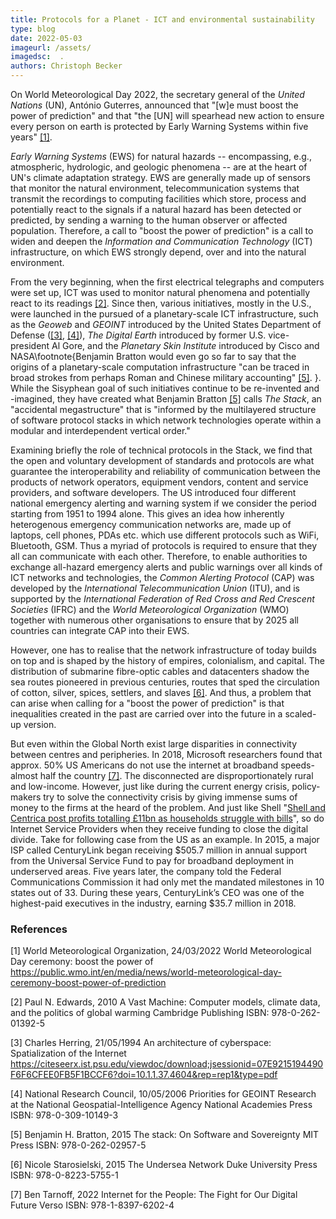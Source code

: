 ```yaml
---
title: Protocols for a Planet - ICT and environmental sustainability
type: blog
date: 2022-05-03
imageurl: /assets/
imagedsc:  .
authors: Christoph Becker
---
```


On World Meteorological Day 2022, the secretary general of the *United Nations* (UN), António Guterres, announced that "[w]e must boost the power of prediction" and that "the [UN] will spearhead new action to ensure every person on earth is protected by Early Warning Systems within five years" [[1]](#1).

*Early Warning Systems* (EWS) for natural hazards -- encompassing, e.g., atmospheric, hydrologic, and geologic phenomena -- are at the heart of UN's climate adaptation strategy. EWS are generally made up of sensors that monitor the natural environment, telecommunication systems that transmit the recordings to computing facilities which store, process and potentially react to the signals if a natural hazard has been detected or predicted, by sending a warning to the human observer or affected population. Therefore, a call to "boost the power of prediction" is a call to widen and deepen the *Information and Communication Technology* (ICT) infrastructure, on which EWS strongly depend, over and into the natural environment.

From the very beginning, when the first electrical telegraphs and computers were set up, ICT was used to monitor natural phenomena and potentially react to its readings [[2]](#2). Since then, various initiatives, mostly in the U.S., were launched in the pursued of a planetary-scale ICT infrastructure, such as the *Geoweb* and *GEOINT* introduced by the United States Department of Defense ([[3]](#3), [[4]](#4)), *The Digital Earth* introduced by former U.S. vice-president Al Gore, and the *Planetary Skin Institute* introduced by Cisco and NASA\footnote{Benjamin Bratton would even go so far to say that the origins of a planetary-scale computation infrastructure "can be traced in broad strokes from perhaps Roman and Chinese military accounting" [[5]](#5). }. While the Sisyphean goal of such initiatives continue to be re-invented and -imagined, they have created what Benjamin Bratton [[5]](#5) calls *The Stack*, an "accidental megastructure" that is "informed by the multilayered structure of software protocol stacks in which network technologies operate within a modular and interdependent vertical order."

Examining briefly the role of technical protocols in the Stack, we find that the open and voluntary development of standards and protocols are what guarantee the interoperability and reliability of communication between the products of network operators, equipment vendors, content and service providers, and software developers. The US introduced four different national emergency alerting and warning system if we consider the period starting from 1951 to 1994 alone. This gives an idea how inherently heterogenous emergency communication networks are, made up of laptops, cell phones, PDAs etc. which use different protocols such as WiFi, Bluetooth, GSM. Thus a myriad of protocols is required to ensure that they all can communicate with each other. Therefore, to enable authorities to exchange all-hazard emergency alerts and public warnings over all kinds of ICT networks and technologies, the *Common Alerting Protocol* (CAP) was developed by the *International Telecommunication Union* (ITU), and is supported by the *International Federation of Red Cross and Red Crescent Societies* (IFRC) and the *World Meteorological Organization* (WMO) together with numerous other organisations to ensure that by 2025 all countries can integrate CAP into their EWS.

However, one has to realise that the network infrastructure of today builds on top and is shaped by the history of empires, colonialism, and capital. The distribution of submarine fibre-optic cables and datacenters shadow the sea routes pioneered in previous centuries, routes that sped the circulation of cotton, silver, spices, settlers, and slaves [[6]](#6). And thus, a problem that can arise when calling for a "boost the power of prediction" is that inequalities created in the past are carried over into the future in a scaled-up version.

But even within the Global North exist large disparities in connectivity between centres and peripheries. In 2018, Microsoft researchers found that approx. 50% US Americans do not use the internet at broadband speeds-almost half the country [[7]](#7). The disconnected are disproportionately rural and low-income. However, just like during the current energy crisis, policy-makers try to solve the connectivity crisis by giving immense sums of money to the firms at the heard of the problem. And just like Shell "[Shell and Centrica post profits totalling £11bn as households struggle with bills](https://www.theguardian.com/business/2022/jul/28/shell-posts-10bn-quarterly-profits-as-households-struggle-with-bills)", so do Internet Service Providers when they receive funding to close the digital divide. Take for following case from the US as an example. In 2015, a major ISP called CenturyLink began receiving $505.7 million in annual support from the Universal Service Fund to pay for broadband deployment in underserved areas. Five years later, the company told the Federal Communications Commission it had only met the mandated milestones in 10 states out of 33. During these years, CenturyLink’s CEO was one of the highest-paid executives in the industry, earning $35.7 million in 2018.


<!-- https://cdt.org/insights/preserving-the-open-internet-through-interoperability/ -->


### References
<a id="1">[1]</a>
World Meteorological Organization, 24/03/2022
World Meteorological Day ceremony: boost the power of
https://public.wmo.int/en/media/news/world-meteorological-day-ceremony-boost-power-of-prediction

<a id="2">[2]</a>
Paul N. Edwards, 2010
A Vast Machine: Computer models, climate data, and the politics of global warming
Cambridge Publishing
ISBN: 978-0-262-01392-5

<a id="3">[3]</a>
Charles Herring, 21/05/1994
An architecture of cyberspace: Spatialization of the Internet
https://citeseerx.ist.psu.edu/viewdoc/download;jsessionid=07E9215194490F6F6CFEE0FB5F1BCCF6?doi=10.1.1.37.4604&rep=rep1&type=pdf

<a id="4">[4]</a>
National Research Council, 10/05/2006
Priorities for GEOINT Research at the National Geospatial-Intelligence Agency
National Academies Press
ISBN: 978-0-309-10149-3

<a id="5">[5]</a>
Benjamin H. Bratton, 2015
The stack: On Software and Sovereignty
MIT Press
ISBN: 978-0-262-02957-5

<a id="6">[6]</a>
Nicole Starosielski, 2015
The Undersea Network
Duke University Press
ISBN: 978-0-8223-5755-1

<a id="7">[7]</a>
Ben Tarnoff, 2022
Internet for the People: The Fight for Our Digital Future
Verso
ISBN: 978-1-8397-6202-4
